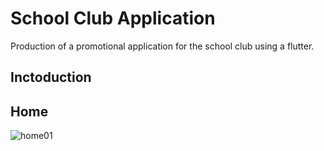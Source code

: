 # School Club Application
Production of a promotional application for the school club using a flutter.

## Inctoduction

## Home
![home01](https://github.com/kimgaeul02/project_schoolClub_application/assets/85538669/1d2bb31f-e36b-475e-a229-840a9888a508)
